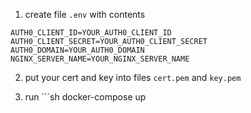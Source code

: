 1) create file `.env` with contents

```env
AUTH0_CLIENT_ID=YOUR_AUTH0_CLIENT_ID
AUTH0_CLIENT_SECRET=YOUR_AUTH0_CLIENT_SECRET
AUTH0_DOMAIN=YOUR_AUTH0_DOMAIN
NGINX_SERVER_NAME=YOUR_NGINX_SERVER_NAME
```

2) put your cert and key into files `cert.pem` and `key.pem`

3) run ```sh
docker-compose up
```
